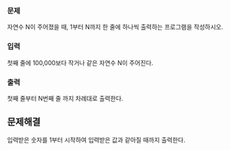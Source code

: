 ### 문제
자연수 N이 주어졌을 때, 1부터 N까지 한 줄에 하나씩 출력하는 프로그램을 작성하시오.

### 입력
첫째 줄에 100,000보다 작거나 같은 자연수 N이 주어진다.

### 출력
첫째 줄부터 N번째 줄 까지 차례대로 출력한다.

## 문제해결
입력받은 숫자를 1부터 시작하여 입력받은 값과 같아질 때까지 출력한다.